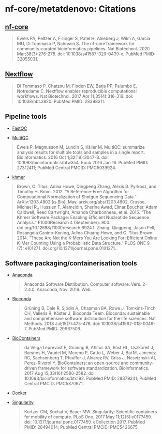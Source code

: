 # nf-core/metatdenovo: Citations

## [nf-core](https://pubmed.ncbi.nlm.nih.gov/32055031/)

> Ewels PA, Peltzer A, Fillinger S, Patel H, Alneberg J, Wilm A, Garcia MU, Di Tommaso P, Nahnsen S. The nf-core framework for community-curated bioinformatics pipelines. Nat Biotechnol. 2020 Mar;38(3):276-278. doi: 10.1038/s41587-020-0439-x. PubMed PMID: 32055031.

## [Nextflow](https://pubmed.ncbi.nlm.nih.gov/28398311/)

> Di Tommaso P, Chatzou M, Floden EW, Barja PP, Palumbo E, Notredame C. Nextflow enables reproducible computational workflows. Nat Biotechnol. 2017 Apr 11;35(4):316-319. doi: 10.1038/nbt.3820. PubMed PMID: 28398311.

## Pipeline tools

-   [FastQC](https://www.bioinformatics.babraham.ac.uk/projects/fastqc/)

-   [MultiQC](https://pubmed.ncbi.nlm.nih.gov/27312411/)

> Ewels P, Magnusson M, Lundin S, Käller M. MultiQC: summarize analysis results for multiple tools and samples in a single report. Bioinformatics. 2016 Oct 1;32(19):3047-8. doi: 10.1093/bioinformatics/btw354. Epub 2016 Jun 16. PubMed PMID: 27312411; PubMed Central PMCID: PMC5039924.

-   [khmer](https://github.com/dib-lab/khmer)

> Brown, C. Titus, Adina Howe, Qingpeng Zhang, Alexis B. Pyrkosz, and Timothy H. Brom. 2012. “A Reference-Free Algorithm for Computational Normalization of Shotgun Sequencing Data.” ArXiv:1203.4802 [q-Bio], May. arxiv.org/abs/1203.4802.
> Crusoe, Michael R., Hussien F. Alameldin, Sherine Awad, Elmar Boucher, Adam Caldwell, Reed Cartwright, Amanda Charbonneau, et al. 2015. “The Khmer Software Package: Enabling Efficient Nucleotide Sequence Analysis.” F1000Research 4 (September): 900. doi.org/10.12688/f1000research.6924.1.
> Zhang, Qingpeng, Jason Pell, Rosangela Canino-Koning, Adina Chuang Howe, and C. Titus Brown. 2014. “These Are Not the K-Mers You Are Looking For: Efficient Online K-Mer Counting Using a Probabilistic Data Structure.” PLOS ONE 9 (7): e101271. doi.org/10.1371/journal.pone.0101271.

## Software packaging/containerisation tools

-   [Anaconda](https://anaconda.com)

    > Anaconda Software Distribution. Computer software. Vers. 2-2.4.0. Anaconda, Nov. 2016. Web.

-   [Bioconda](https://pubmed.ncbi.nlm.nih.gov/29967506/)

    > Grüning B, Dale R, Sjödin A, Chapman BA, Rowe J, Tomkins-Tinch CH, Valieris R, Köster J; Bioconda Team. Bioconda: sustainable and comprehensive software distribution for the life sciences. Nat Methods. 2018 Jul;15(7):475-476. doi: 10.1038/s41592-018-0046-7. PubMed PMID: 29967506.

-   [BioContainers](https://pubmed.ncbi.nlm.nih.gov/28379341/)

    > da Veiga Leprevost F, Grüning B, Aflitos SA, Röst HL, Uszkoreit J, Barsnes H, Vaudel M, Moreno P, Gatto L, Weber J, Bai M, Jimenez RC, Sachsenberg T, Pfeuffer J, Alvarez RV, Griss J, Nesvizhskii AI, Perez-Riverol Y. BioContainers: an open-source and community-driven framework for software standardization. Bioinformatics. 2017 Aug 15;33(16):2580-2582. doi: 10.1093/bioinformatics/btx192. PubMed PMID: 28379341; PubMed Central PMCID: PMC5870671.

-   [Docker](https://dl.acm.org/doi/10.5555/2600239.2600241)

-   [Singularity](https://pubmed.ncbi.nlm.nih.gov/28494014/)
    > Kurtzer GM, Sochat V, Bauer MW. Singularity: Scientific containers for mobility of compute. PLoS One. 2017 May 11;12(5):e0177459. doi: 10.1371/journal.pone.0177459. eCollection 2017. PubMed PMID: 28494014; PubMed Central PMCID: PMC5426675.
